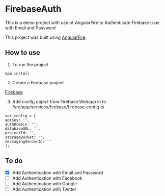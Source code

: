 # FirebaseAuth
This is a demo project with use of AngularFire to Authenticate Firebase User with Email and Password

This project was built using [AngularFire](https://github.com/angular/angularfire).

## How to use

1. To run the project
  
  ```
  npm install
  ```
  
2. Create a Firebase project 
  
  [Firebase](https://console.firebase.google.com/)
  
3. Add config object from Firebase Webapp in to /src/app/services/firebase/firebase-config.ts
  
  ```
  var config = {
  apiKey: '',
  authDomain: '',
  databaseURL: '',
  projectId: '',
  storageBucket: '',
  messagingSenderId: ''
};
``` 

## To do

- [x] Add Authentication with Email and Password
- [ ] Add Authentication with Facebook
- [ ] Add Authentication with Google
- [ ] Add Authentication with Twitter
